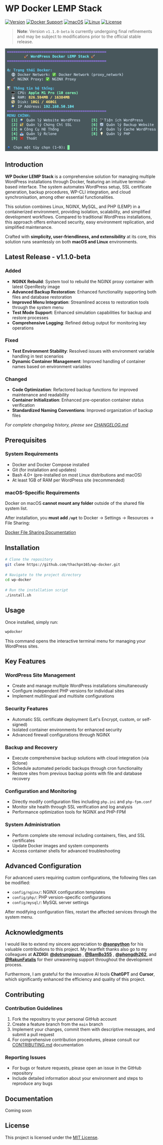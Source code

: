 # WP Docker LEMP Stack

[![Version](https://img.shields.io/badge/version-v1.1.0--beta-blue)](https://github.com/thachpn165/wp-docker/releases)
[![Docker Support](https://img.shields.io/badge/Docker-ready-blue?logo=docker)](https://www.docker.com/)
[![macOS](https://img.shields.io/badge/macOS-supported-blue?logo=apple)](https://github.com/thachpn165/wp-docker)
[![Linux](https://img.shields.io/badge/Linux-supported-success?logo=linux)](https://github.com/thachpn165/wp-docker)
[![License](https://img.shields.io/github/license/thachpn165/wp-docker)](./LICENSE)

> **Note**: Version `v1.1.0-beta` is currently undergoing final refinements and may be subject to modifications prior to the official stable release.

![Terminal Menu Interface](https://raw.githubusercontent.com/thachpn165/wp-docker/refs/heads/main/menu-screenshot.png)

## Introduction

**WP Docker LEMP Stack** is a comprehensive solution for managing multiple WordPress installations through Docker, featuring an intuitive terminal-based interface. The system automates WordPress setup, SSL certificate generation, backup procedures, WP-CLI integration, and cloud synchronisation, among other essential functionalities.

This solution combines Linux, NGINX, MySQL, and PHP (LEMP) in a containerized environment, providing isolation, scalability, and simplified development workflows. Compared to traditional WordPress installations, this approach offers enhanced security, easy environment replication, and simplified maintenance.

Crafted with **simplicity, user-friendliness, and extensibility** at its core, this solution runs seamlessly on both **macOS and Linux** environments.

## Latest Release - v1.1.0-beta

### Added
- **NGINX Rebuild**: System tool to rebuild the NGINX proxy container with latest OpenResty image
- **Advanced Backup Restoration**: Enhanced functionality supporting both files and database restoration
- **Improved Menu Integration**: Streamlined access to restoration tools through the system menu
- **Test Mode Support**: Enhanced simulation capabilities for backup and restore processes
- **Comprehensive Logging**: Refined debug output for monitoring key operations

### Fixed
- **Test Environment Stability**: Resolved issues with environment variable handling in test scenarios
- **Dynamic Container Management**: Improved handling of container names based on environment variables

### Changed
- **Code Optimization**: Refactored backup functions for improved maintenance and readability
- **Container Initialization**: Enhanced pre-operation container status verification
- **Standardized Naming Conventions**: Improved organization of backup files

*For complete changelog history, please see [CHANGELOG.md](./CHANGELOG.md)*

## Prerequisites

### System Requirements
- Docker and Docker Compose installed
- Git (for installation and updates)
- Bash 4.0+ (pre-installed on most Linux distributions and macOS)
- At least 1GB of RAM per WordPress site (recommended)

### macOS-Specific Requirements

Docker on macOS **cannot mount any folder** outside of the shared file system list.

After installation, you **must add `/opt`** to Docker → Settings → Resources → File Sharing:

[Docker File Sharing Documentation](https://docs.docker.com/desktop/settings/mac/#file-sharing)

## Installation

```bash
# Clone the repository
git clone https://github.com/thachpn165/wp-docker.git

# Navigate to the project directory
cd wp-docker

# Run the installation script
./install.sh
```

## Usage

Once installed, simply run:

```bash
wpdocker
```

This command opens the interactive terminal menu for managing your WordPress sites.

## Key Features

### WordPress Site Management
- Create and manage multiple WordPress installations simultaneously
- Configure independent PHP versions for individual sites
- Implement multilingual and multisite configurations

### Security Features
- Automatic SSL certificate deployment (Let's Encrypt, custom, or self-signed)
- Isolated container environments for enhanced security
- Advanced firewall configurations through NGINX

### Backup and Recovery
- Execute comprehensive backup solutions with cloud integration (via Rclone)
- Schedule automated periodic backups through cron functionality
- Restore sites from previous backup points with file and database recovery

### Configuration and Monitoring
- Directly modify configuration files including `php.ini` and `php-fpm.conf`
- Monitor site health through SSL verification and log analysis
- Performance optimization tools for NGINX and PHP-FPM

### System Administration
- Perform complete site removal including containers, files, and SSL certificates
- Update Docker images and system components
- Access container shells for advanced troubleshooting

## Advanced Configuration

For advanced users requiring custom configurations, the following files can be modified:

- `config/nginx/`: NGINX configuration templates
- `config/php/`: PHP version-specific configurations
- `config/mysql/`: MySQL server settings

After modifying configuration files, restart the affected services through the system menu.

## Acknowledgments

I would like to extend my sincere appreciation to **[@sonpython](https://github.com/sonpython)** for his valuable contributions to this project. My heartfelt thanks also go to my colleagues at **AZDIGI**: **[@dotrungquan](https://github.com/dotrungquan)** , **[@BamBo355](https://github.com/BamBo355)** , **[@phongdh262](https://github.com/phongdh262)**, and **[@RakunFatalis](https://github.com/RakunFatalis)** for their unwavering support throughout the development process.

Furthermore, I am grateful for the innovative AI tools **ChatGPT** and **Cursor**, which significantly enhanced the efficiency and quality of this project.

## Contributing

### Contribution Guidelines

1. Fork the repository to your personal GitHub account
2. Create a feature branch from the `main` branch
3. Implement your changes, commit them with descriptive messages, and submit a pull request
4. For comprehensive contribution procedures, please consult our [CONTRIBUTING.md](./CONTRIBUTING.md) documentation

### Reporting Issues
- For bugs or feature requests, please open an issue in the GitHub repository
- Include detailed information about your environment and steps to reproduce any bugs

## Documentation
Coming soon

## License

This project is licensed under the [MIT License](./LICENSE).